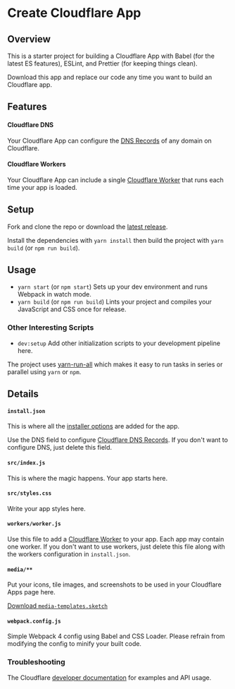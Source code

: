 # Create Cloudflare App

## Overview

This is a starter project for building a Cloudflare App with Babel (for the latest ES features), ESLint, and Prettier (for keeping things clean).

Download this app and replace our code any time you want to build an Cloudflare app.

## Features

#### Cloudflare DNS

Your Cloudflare App can configure the [DNS Records](https://api.cloudflare.com/#dns-records-for-a-zone-properties) of any domain on Cloudflare.

#### Cloudflare Workers

Your Cloudflare App can include a single [Cloudflare Worker](https://developers.cloudflare.com/workers/) that runs each time your app is loaded.

## Setup

Fork and clone the repo or download the [latest release](https://github.com/CloudflareApps/CreateCloudflareApp/releases/latest).

Install the dependencies with `yarn install` then build the project with `yarn build` (or `npm run build`).

## Usage

- `yarn start` (or `npm start`) Sets up your dev environment and runs Webpack in watch mode.
- `yarn build` (or `npm run build`) Lints your project and compiles your JavaScript and CSS once for release.

### Other Interesting Scripts

- `dev:setup` Add other initialization scripts to your development pipeline here.

The project uses [yarn-run-all](https://www.npmjs.com/package/yarn-run-all) which makes it easy to run tasks in series or parallel using `yarn` or `npm`.

## Details

#### `install.json`

This is where all the [installer options](https://www.cloudflare.com/apps/developer/docs/install-json) are added for the app.

Use the DNS field to configure [Cloudflare DNS Records](https://api.cloudflare.com/#dns-records-for-a-zone-properties). If you don't want to configure DNS, just delete this field.

#### `src/index.js`

This is where the magic happens. Your app starts here.

#### `src/styles.css`

Write your app styles here.

#### `workers/worker.js`

Use this file to add a [Cloudflare Worker](https://developers.cloudflare.com/workers/) to your app. Each app may contain one worker. If you don't want to use workers, just delete this file along with the workers configuration in `install.json`.

#### `media/**`

Put your icons, tile images, and screenshots to be used in your Cloudflare Apps page here.

[Download <code class="inline">media-templates.sketch</code>](https://github.com/CloudflareApps/MediaTemplates/raw/master/media-templates.sketch)

#### `webpack.config.js`

Simple Webpack 4 config using Babel and CSS Loader.  Please refrain from modifying the config to minify your built code.

### Troubleshooting

The Cloudflare [developer documentation](https://www.cloudflare.com/apps/developer/docs/getting-started) for examples and API usage.

<!--
<a href="https://www.cloudflare.com/apps/[[YOUR APP ALIAS]]/install?source=button">
  <img
    src="https://install.cloudflareapps.com/install-button.png"
    alt="Install [[YOUR APP NAME]] with Cloudflare"
    border="0"
    width="150">
</a> -->
